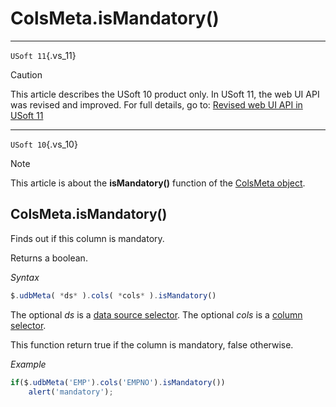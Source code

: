 # ColsMeta.isMandatory()



----

`USoft 11`{.vs_11}

> [!CAUTION]
> This article describes the USoft 10 product only.
> In USoft 11, the web UI API was revised and improved. For full details, go to:
> [Revised web UI API in USoft 11](/docs/Web%20and%20app%20UIs/UDB%20udb/Revised%20web%20UI%20API%20in%20USoft%2011.md)

----

`USoft 10`{.vs_10}

> [!NOTE]
> This article is about the **isMandatory()** function of the [ColsMeta object](/docs/Web%20and%20app%20UIs/UDB%20ColsMeta).

## **ColsMeta.isMandatory()**

Finds out if this column is mandatory.

Returns a boolean.

*Syntax*

```js
$.udbMeta( *ds* ).cols( *cols* ).isMandatory()
```

The optional *ds* is a [data source selector](/docs/Web%20and%20app%20UIs/UDB%20DataSourceMetaContainer/UDB%20DataSourceMetaContainer%20object.md). The optional *cols* is a [column selector](/docs/Web%20and%20app%20UIs/UDB%20ColsMeta/UDB%20ColsMeta%20object.md).

This function return true if the column is mandatory, false otherwise.

*Example*

```js
if($.udbMeta('EMP').cols('EMPNO').isMandatory())
    alert('mandatory');
```

 